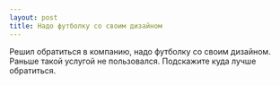 ```yaml
---
layout: post 
title: Надо футболку со своим дизайном 
--- 
```

Решил обратиться в компанию, надо футболку со своим дизайном. Раньше такой услугой не пользовался. Подскажите куда лучше обратиться.